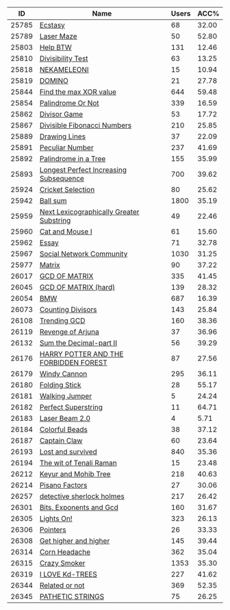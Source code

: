 | ID | Name | Users | ACC% |
|---|---|---|---|
| 25785 | [Ecstasy](https://www.spoj.com/problems/NECSTASY) | 68 | 32.00 |
| 25789 | [Laser Maze](https://www.spoj.com/problems/LASER) | 50 | 52.80 |
| 25803 | [Help BTW](https://www.spoj.com/problems/HELPBTW) | 131 | 12.46 |
| 25810 | [Divisibility Test](https://www.spoj.com/problems/MATNUM) | 63 | 13.25 |
| 25818 | [NEKAMELEONI](https://www.spoj.com/problems/NEKAMELEONI) | 15 | 10.94 |
| 25819 | [DOMINO](https://www.spoj.com/problems/DOMINO8) | 21 | 27.78 |
| 25844 | [Find the max XOR value](https://www.spoj.com/problems/MAXXOR) | 644 | 59.48 |
| 25854 | [Palindrome Or Not](https://www.spoj.com/problems/PLNDROME) | 339 | 16.59 |
| 25862 | [Divisor Game](https://www.spoj.com/problems/SIMPGAME) | 53 | 17.72 |
| 25867 | [Divisible Fibonacci Numbers](https://www.spoj.com/problems/DIVFIBS) | 210 | 25.85 |
| 25889 | [Drawing Lines](https://www.spoj.com/problems/DRWLNS) | 37 | 22.09 |
| 25891 | [Peculiar Number](https://www.spoj.com/problems/PCLNMBR) | 237 | 41.69 |
| 25892 | [Palindrome in a Tree](https://www.spoj.com/problems/PLNDTREE) | 155 | 35.99 |
| 25893 | [Longest Perfect Increasing Subsequence](https://www.spoj.com/problems/LPIS) | 700 | 39.62 |
| 25924 | [Cricket Selection](https://www.spoj.com/problems/CRICKDP) | 80 | 25.62 |
| 25942 | [Ball sum](https://www.spoj.com/problems/BALLSUM) | 1800 | 35.19 |
| 25959 | [Next Lexicographically Greater Substring](https://www.spoj.com/problems/NEXTLEX) | 49 | 22.46 |
| 25960 | [Cat and Mouse I](https://www.spoj.com/problems/CATMO1) | 61 | 15.60 |
| 25962 | [Essay](https://www.spoj.com/problems/ESSY) | 71 | 32.78 |
| 25967 | [Social Network Community](https://www.spoj.com/problems/SOCNETC) | 1030 | 31.25 |
| 25977 | [Matrix](https://www.spoj.com/problems/GSMATRIX) | 90 | 37.22 |
| 26017 | [GCD OF MATRIX](https://www.spoj.com/problems/GCDMAT) | 335 | 41.45 |
| 26045 | [GCD OF MATRIX (hard)](https://www.spoj.com/problems/GCDMAT2) | 139 | 28.32 |
| 26054 | [BMW](https://www.spoj.com/problems/MARYBMW) | 687 | 16.39 |
| 26073 | [Counting Divisors](https://www.spoj.com/problems/DIVCNT1) | 143 | 25.84 |
| 26108 | [Trending GCD](https://www.spoj.com/problems/TRENDGCD) | 160 | 38.36 |
| 26119 | [Revenge of Arjuna](https://www.spoj.com/problems/THEWAR) | 37 | 36.96 |
| 26132 | [Sum the Decimal-part II](https://www.spoj.com/problems/SUMDEC2) | 56 | 39.29 |
| 26176 | [HARRY POTTER AND THE FORBIDDEN FOREST](https://www.spoj.com/problems/HPFORF) | 87 | 27.56 |
| 26179 | [Windy Cannon](https://www.spoj.com/problems/JC15A) | 295 | 36.11 |
| 26180 | [Folding Stick](https://www.spoj.com/problems/JC15B) | 28 | 55.17 |
| 26181 | [Walking Jumper](https://www.spoj.com/problems/JC15C) | 5 | 24.24 |
| 26182 | [Perfect Superstring](https://www.spoj.com/problems/JC15D) | 11 | 64.71 |
| 26183 | [Laser Beam 2.0](https://www.spoj.com/problems/JC15E) | 4 | 5.71 |
| 26184 | [Colorful Beads](https://www.spoj.com/problems/JC15F) | 38 | 37.12 |
| 26187 | [Captain Claw](https://www.spoj.com/problems/CLAW) | 60 | 23.64 |
| 26193 | [Lost and survived](https://www.spoj.com/problems/LOSTNSURVIVED) | 840 | 35.36 |
| 26194 | [The wit of Tenali Raman](https://www.spoj.com/problems/TENALI) | 15 | 23.48 |
| 26212 | [Keyur and Mohib Tree](https://www.spoj.com/problems/MOHIBTREE) | 218 | 40.63 |
| 26214 | [Pisano Factors](https://www.spoj.com/problems/PFACTORS) | 27 | 30.06 |
| 26257 | [detective sherlock holmes](https://www.spoj.com/problems/DSH) | 217 | 26.42 |
| 26301 | [Bits. Exponents and Gcd](https://www.spoj.com/problems/TOUGH) | 160 | 31.67 |
| 26305 | [Lights On!](https://www.spoj.com/problems/TURNLT) | 323 | 26.13 |
| 26306 | [Pointers](https://www.spoj.com/problems/INC2015F) | 26 | 33.33 |
| 26308 | [Get higher and higher](https://www.spoj.com/problems/MAXI) | 145 | 39.44 |
| 26314 | [Corn Headache](https://www.spoj.com/problems/CORN) | 362 | 35.04 |
| 26315 | [Crazy Smoker](https://www.spoj.com/problems/CRZYSMKR) | 1353 | 35.30 |
| 26319 | [I LOVE Kd-TREES](https://www.spoj.com/problems/ILKQUERY) | 227 | 41.62 |
| 26344 | [Related or not](https://www.spoj.com/problems/NINJA1) | 369 | 52.35 |
| 26345 | [PATHETIC STRINGS](https://www.spoj.com/problems/NINJA2) | 75 | 26.25 |
